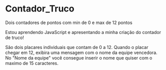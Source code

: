 # Contador_Truco
 Dois contadores de pontos com min de 0 e max de 12 pontos

 Estou aprendendo JavaScript e apresentando a minha criação do contador de truco!

 São dois placares individuais que contam de 0 a 12. Quando o placar chegar em 12, exibira uma mensagem com o nome da equipe vencedora.
 No "Nome da equipe" você consegue inserir o nome que quiser com o maximo de 15 caracteres.
